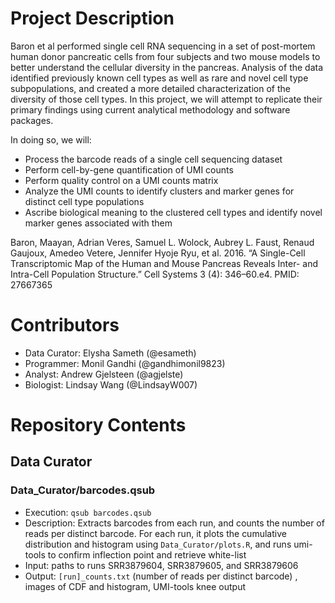 # Project Description

Baron et al performed single cell RNA sequencing in a set of post-mortem human donor pancreatic cells from four subjects and two mouse models to better understand the cellular diversity in the pancreas. Analysis of the data identified previously known cell types as well as rare and novel cell type subpopulations, and created a more detailed characterization of the diversity of those cell types. In this project, we will attempt to replicate their primary findings using current analytical methodology and software packages.

In doing so, we will:
* Process the barcode reads of a single cell sequencing dataset
* Perform cell-by-gene quantification of UMI counts
* Perform quality control on a UMI counts matrix
* Analyze the UMI counts to identify clusters and marker genes for distinct cell type populations
* Ascribe biological meaning to the clustered cell types and identify novel marker genes associated with them

Baron, Maayan, Adrian Veres, Samuel L. Wolock, Aubrey L. Faust, Renaud Gaujoux, Amedeo Vetere, Jennifer Hyoje Ryu, et al. 2016. “A Single-Cell Transcriptomic Map of the Human and Mouse Pancreas Reveals Inter- and Intra-Cell Population Structure.” Cell Systems 3 (4): 346–60.e4. PMID: 27667365

# Contributors
* Data Curator: Elysha Sameth (@esameth) 
* Programmer: Monil Gandhi (@gandhimonil9823)
* Analyst: Andrew Gjelsteen (@agjelste)
* Biologist: Lindsay Wang (@LindsayW007) 

# Repository Contents
## Data Curator
### Data_Curator/barcodes.qsub
* Execution: `qsub barcodes.qsub`
* Description: Extracts barcodes from each run, and counts the	number of reads per distinct barcode.	For each run, it plots the cumulative distribution and histogram using `Data_Curator/plots.R`, and runs umi-tools to confirm inflection point and retrieve white-list
* Input: paths to runs SRR3879604, SRR3879605, and SRR3879606
* Output: `[run]_counts.txt` (number of reads per distinct barcode) , images of CDF and histogram, UMI-tools knee output 
